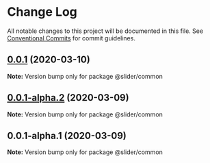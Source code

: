 # Change Log

All notable changes to this project will be documented in this file.
See [Conventional Commits](https://conventionalcommits.org) for commit guidelines.

## [0.0.1](https://github.com/vibodev/lernaDemo/compare/@slider/common@0.0.1-alpha.2...@slider/common@0.0.1) (2020-03-10)

**Note:** Version bump only for package @slider/common





## [0.0.1-alpha.2](https://github.com/vibodev/lernaDemo/compare/@slider/common@0.0.1-alpha.1...@slider/common@0.0.1-alpha.2) (2020-03-09)

**Note:** Version bump only for package @slider/common





## 0.0.1-alpha.1 (2020-03-09)

**Note:** Version bump only for package @slider/common
